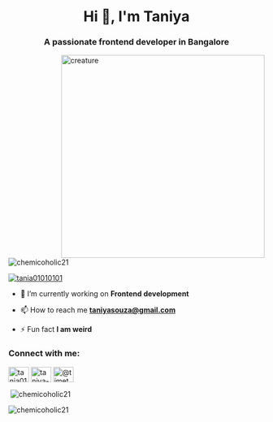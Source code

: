 
<h1 align="center">Hi 👋, I'm Taniya</h1>
<h3 align="center">A passionate frontend developer in Bangalore</h3>

<img align="right" alt="creature" width="400" src="https://giphy.com/stickers/codecamp-n-code-codecamp-codecampn-igzZy3FvMTH0lKAkFk">

<p align="left"> <img src="https://komarev.com/ghpvc/?username=chemicoholic21&label=Profile%20views&color=0e75b6&style=flat" alt="chemicoholic21" /> </p>

<p align="left"> <a href="https://twitter.com/tania01010101" target="blank"><img src="https://img.shields.io/twitter/follow/tania01010101?logo=twitter&style=for-the-badge" alt="tania01010101" /></a> </p>

- 🔭 I’m currently working on **Frontend development**

- 📫 How to reach me **taniyasouza@gmail.com**

- ⚡ Fun fact **I am weird**

<h3 align="left">Connect with me:</h3>
<p align="left">
<a href="https://twitter.com/tania01010101" target="blank"><img align="center" src="https://raw.githubusercontent.com/rahuldkjain/github-profile-readme-generator/master/src/images/icons/Social/twitter.svg" alt="tania01010101" height="30" width="40" /></a>
<a href="https://linkedin.com/in/taniya-souza-284167203" target="blank"><img align="center" src="https://raw.githubusercontent.com/rahuldkjain/github-profile-readme-generator/master/src/images/icons/Social/linked-in-alt.svg" alt="taniya-souza-284167203" height="30" width="40" /></a>
<a href="https://instagram.com/timetodosomesketchyshit" target="blank"><img align="center" src="https://raw.githubusercontent.com/rahuldkjain/github-profile-readme-generator/master/src/images/icons/Social/instagram.svg" alt="@timetodosomesketchyshit" height="30" width="40" /></a>
</p>



<p>&nbsp;<img align="center" src="https://github-readme-stats.vercel.app/api?username=chemicoholic21&show_icons=true&locale=en" alt="chemicoholic21" /></p>

<p><img align="center" src="https://github-readme-streak-stats.herokuapp.com/?user=chemicoholic21&" alt="chemicoholic21" /></p>
